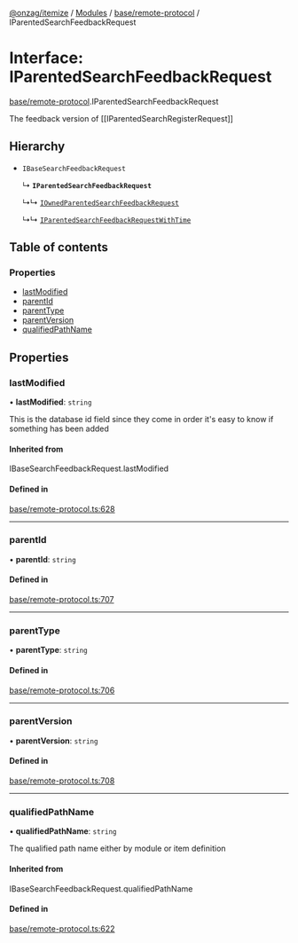 [@onzag/itemize](../README.md) / [Modules](../modules.md) / [base/remote-protocol](../modules/base_remote_protocol.md) / IParentedSearchFeedbackRequest

# Interface: IParentedSearchFeedbackRequest

[base/remote-protocol](../modules/base_remote_protocol.md).IParentedSearchFeedbackRequest

The feedback version of [[IParentedSearchRegisterRequest]]

## Hierarchy

- `IBaseSearchFeedbackRequest`

  ↳ **`IParentedSearchFeedbackRequest`**

  ↳↳ [`IOwnedParentedSearchFeedbackRequest`](base_remote_protocol.IOwnedParentedSearchFeedbackRequest.md)

  ↳↳ [`IParentedSearchFeedbackRequestWithTime`](client_internal_testing.IParentedSearchFeedbackRequestWithTime.md)

## Table of contents

### Properties

- [lastModified](base_remote_protocol.IParentedSearchFeedbackRequest.md#lastmodified)
- [parentId](base_remote_protocol.IParentedSearchFeedbackRequest.md#parentid)
- [parentType](base_remote_protocol.IParentedSearchFeedbackRequest.md#parenttype)
- [parentVersion](base_remote_protocol.IParentedSearchFeedbackRequest.md#parentversion)
- [qualifiedPathName](base_remote_protocol.IParentedSearchFeedbackRequest.md#qualifiedpathname)

## Properties

### lastModified

• **lastModified**: `string`

This is the database id field
since they come in order it's easy to know if
something has been added

#### Inherited from

IBaseSearchFeedbackRequest.lastModified

#### Defined in

[base/remote-protocol.ts:628](https://github.com/onzag/itemize/blob/73e0c39e/base/remote-protocol.ts#L628)

___

### parentId

• **parentId**: `string`

#### Defined in

[base/remote-protocol.ts:707](https://github.com/onzag/itemize/blob/73e0c39e/base/remote-protocol.ts#L707)

___

### parentType

• **parentType**: `string`

#### Defined in

[base/remote-protocol.ts:706](https://github.com/onzag/itemize/blob/73e0c39e/base/remote-protocol.ts#L706)

___

### parentVersion

• **parentVersion**: `string`

#### Defined in

[base/remote-protocol.ts:708](https://github.com/onzag/itemize/blob/73e0c39e/base/remote-protocol.ts#L708)

___

### qualifiedPathName

• **qualifiedPathName**: `string`

The qualified path name either by module
or item definition

#### Inherited from

IBaseSearchFeedbackRequest.qualifiedPathName

#### Defined in

[base/remote-protocol.ts:622](https://github.com/onzag/itemize/blob/73e0c39e/base/remote-protocol.ts#L622)
